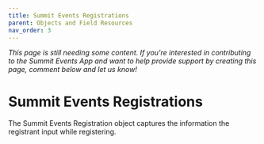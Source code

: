 ```yaml
---
title: Summit Events Registrations
parent: Objects and Field Resources
nav_order: 3
---
```



*This page is still needing some content. If you're interested in contributing to the Summit Events App and want to help provide support by creating this page, comment below and let us know!*

# Summit Events Registrations
The Summit Events Registration object captures the information the registrant input while registering.


